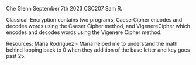 Che Glenn September 7th 2023
CSC207
Sam R.

Classical-Encryption contains two programs, CaeserCipher encodes and decodes words using the Caeser Cipher method, and VigenereCipher which encodes and decodes words using the Vigenere Cipher method.

Resources:
Maria Rodriguez - Maria helped me to understand the math behind looping back to 0 when they addition of the base letter and key goes past 25. 
